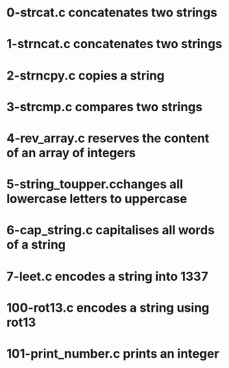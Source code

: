 # 0-strcat.c concatenates two strings
# 1-strncat.c concatenates two strings
# 2-strncpy.c copies a string
# 3-strcmp.c compares two strings
# 4-rev_array.c reserves the content of an array of integers
# 5-string_toupper.cchanges all lowercase letters to uppercase
# 6-cap_string.c capitalises all words of a string
# 7-leet.c encodes a string into 1337
# 100-rot13.c encodes a string using rot13
# 101-print_number.c prints an integer
